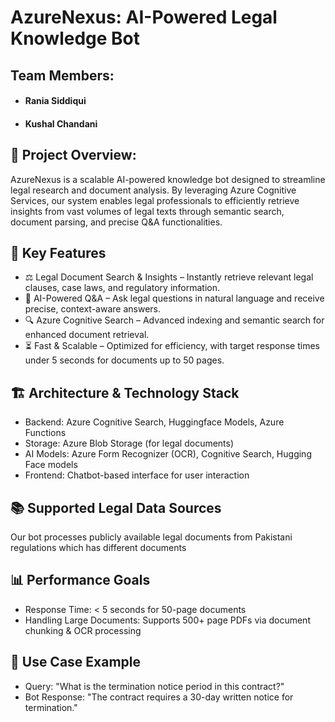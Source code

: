 # AzureNexus: AI-Powered Legal Knowledge Bot
## Team Members: 
- #### Rania Siddiqui
- #### Kushal Chandani
## 🚀 Project Overview: 

AzureNexus is a scalable AI-powered knowledge bot designed to streamline legal research and document analysis. By leveraging Azure Cognitive Services, our system enables legal professionals to efficiently retrieve insights from vast volumes of legal texts through semantic search, document parsing, and precise Q&A functionalities.

## 📌 Key Features
-  ⚖ Legal Document Search & Insights – Instantly retrieve relevant legal clauses, case laws, and regulatory information.
- 🧠 AI-Powered Q&A – Ask legal questions in natural language and receive precise, context-aware answers.
- 🔍 Azure Cognitive Search – Advanced indexing and semantic search for enhanced document retrieval.
- ⏳ Fast & Scalable – Optimized for efficiency, with target response times under 5 seconds for documents up to 50 pages.
## 🏗 Architecture & Technology Stack
- Backend: Azure Cognitive Search, Huggingface Models, Azure Functions
- Storage: Azure Blob Storage (for legal documents)
- AI Models: Azure Form Recognizer (OCR), Cognitive Search, Hugging Face models
- Frontend: Chatbot-based interface for user interaction
## 📚 Supported Legal Data Sources
Our bot processes publicly available legal documents from Pakistani regulations which has different documents
## 📊 Performance Goals
- Response Time: < 5 seconds for 50-page documents
- Handling Large Documents: Supports 500+ page PDFs via document chunking & OCR processing
## 🎯 Use Case Example
- Query: "What is the termination notice period in this contract?"
- Bot Response: "The contract requires a 30-day written notice for termination."